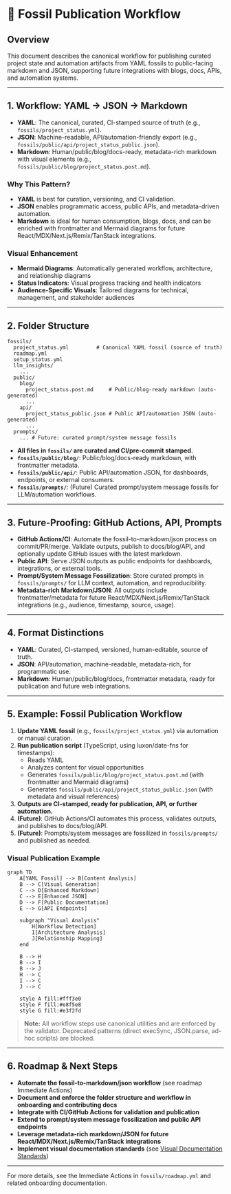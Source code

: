 # 🦴 Fossil Publication Workflow

## Overview

This document describes the canonical workflow for publishing curated project state and automation artifacts from YAML fossils to public-facing markdown and JSON, supporting future integrations with blogs, docs, APIs, and automation systems.

---

## 1. Workflow: YAML → JSON → Markdown

- **YAML**: The canonical, curated, CI-stamped source of truth (e.g., `fossils/project_status.yml`).
- **JSON**: Machine-readable, API/automation-friendly export (e.g., `fossils/public/api/project_status_public.json`).
- **Markdown**: Human/public/blog/docs-ready, metadata-rich markdown with visual elements (e.g., `fossils/public/blog/project_status.post.md`).

### Why This Pattern?
- **YAML** is best for curation, versioning, and CI validation.
- **JSON** enables programmatic access, public APIs, and metadata-driven automation.
- **Markdown** is ideal for human consumption, blogs, docs, and can be enriched with frontmatter and Mermaid diagrams for future React/MDX/Next.js/Remix/TanStack integrations.

### Visual Enhancement
- **Mermaid Diagrams**: Automatically generated workflow, architecture, and relationship diagrams
- **Status Indicators**: Visual progress tracking and health indicators
- **Audience-Specific Visuals**: Tailored diagrams for technical, management, and stakeholder audiences

---

## 2. Folder Structure

```
fossils/
  project_status.yml         # Canonical YAML fossil (source of truth)
  roadmap.yml
  setup_status.yml
  llm_insights/
    ...
  public/
    blog/
      project_status.post.md     # Public/blog-ready markdown (auto-generated)
      ...
    api/
      project_status_public.json # Public API/automation JSON (auto-generated)
      ...
  prompts/
    ... # Future: curated prompt/system message fossils
```

- **All files in `fossils/` are curated and CI/pre-commit stamped.**
- **`fossils/public/blog/`**: Public/blog/docs-ready markdown, with frontmatter metadata.
- **`fossils/public/api/`**: Public API/automation JSON, for dashboards, endpoints, or external consumers.
- **`fossils/prompts/`**: (Future) Curated prompt/system message fossils for LLM/automation workflows.

---

## 3. Future-Proofing: GitHub Actions, API, Prompts

- **GitHub Actions/CI**: Automate the fossil-to-markdown/json process on commit/PR/merge. Validate outputs, publish to docs/blog/API, and optionally update GitHub issues with the latest markdown.
- **Public API**: Serve JSON outputs as public endpoints for dashboards, integrations, or external tools.
- **Prompt/System Message Fossilization**: Store curated prompts in `fossils/prompts/` for LLM context, automation, and reproducibility.
- **Metadata-rich Markdown/JSON**: All outputs include frontmatter/metadata for future React/MDX/Next.js/Remix/TanStack integrations (e.g., audience, timestamp, source, usage).

---

## 4. Format Distinctions

- **YAML**: Curated, CI-stamped, versioned, human-editable, source of truth.
- **JSON**: API/automation, machine-readable, metadata-rich, for programmatic use.
- **Markdown**: Human/public/blog/docs, frontmatter metadata, ready for publication and future web integrations.

---

## 5. Example: Fossil Publication Workflow

1. **Update YAML fossil** (e.g., `fossils/project_status.yml`) via automation or manual curation.
2. **Run publication script** (TypeScript, using luxon/date-fns for timestamps):
   - Reads YAML
   - Analyzes content for visual opportunities
   - Generates `fossils/public/blog/project_status.post.md` (with frontmatter and Mermaid diagrams)
   - Generates `fossils/public/api/project_status_public.json` (with metadata and visual references)
3. **Outputs are CI-stamped, ready for publication, API, or further automation.**
4. **(Future)**: GitHub Actions/CI automates this process, validates outputs, and publishes to docs/blog/API.
5. **(Future)**: Prompts/system messages are fossilized in `fossils/prompts/` and published as needed.

### Visual Publication Example

```mermaid
graph TD
    A[YAML Fossil] --> B[Content Analysis]
    B --> C[Visual Generation]
    C --> D[Enhanced Markdown]
    C --> E[Enhanced JSON]
    D --> F[Public Documentation]
    E --> G[API Endpoints]
    
    subgraph "Visual Analysis"
        H[Workflow Detection]
        I[Architecture Analysis]
        J[Relationship Mapping]
    end
    
    B --> H
    B --> I
    B --> J
    H --> C
    I --> C
    J --> C
    
    style A fill:#fff3e0
    style F fill:#e8f5e8
    style G fill:#e3f2fd
```

> **Note:** All workflow steps use canonical utilities and are enforced by the validator. Deprecated patterns (direct execSync, JSON.parse, ad-hoc scripts) are blocked.

---

## 6. Roadmap & Next Steps

- **Automate the fossil-to-markdown/json workflow** (see roadmap Immediate Actions)
- **Document and enforce the folder structure and workflow in onboarding and contributing docs**
- **Integrate with CI/GitHub Actions for validation and publication**
- **Extend to prompt/system message fossilization and public API endpoints**
- **Leverage metadata-rich markdown/JSON for future React/MDX/Next.js/Remix/TanStack integrations**
- **Implement visual documentation standards** (see [Visual Documentation Standards](./VISUAL_DOCUMENTATION_STANDARDS.md))

---

For more details, see the Immediate Actions in `fossils/roadmap.yml` and related onboarding documentation. 